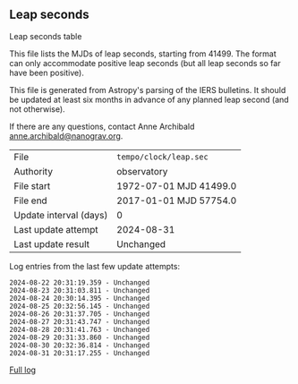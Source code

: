 
## Leap seconds

Leap seconds table

This file lists the MJDs of leap seconds, starting from 41499.
The format can only accommodate positive leap seconds (but all
leap seconds so far have been positive).

This file is generated from Astropy's parsing of the IERS
bulletins. It should be updated at least six months in advance
of any planned leap second (and not otherwise).

If there are any questions, contact Anne Archibald
<anne.archibald@nanograv.org>.

|     |     |
|:--- |:--- |
| File | `tempo/clock/leap.sec` |
| Authority | observatory |
| File start | 1972-07-01 MJD 41499.0 |
| File end | 2017-01-01 MJD 57754.0 |
| Update interval (days) | 0 |
| Last update attempt | 2024-08-31 |
| Last update result | Unchanged |

Log entries from the last few update attempts:
```
2024-08-22 20:31:19.359 - Unchanged
2024-08-23 20:31:03.811 - Unchanged
2024-08-24 20:30:14.395 - Unchanged
2024-08-25 20:32:56.145 - Unchanged
2024-08-26 20:31:37.705 - Unchanged
2024-08-27 20:31:43.747 - Unchanged
2024-08-28 20:31:41.763 - Unchanged
2024-08-29 20:31:33.860 - Unchanged
2024-08-30 20:32:36.814 - Unchanged
2024-08-31 20:31:17.255 - Unchanged
```
[Full log](https://raw.githubusercontent.com/ipta/pulsar-clock-corrections/main/log/tempo/clock/leap.sec.log)
